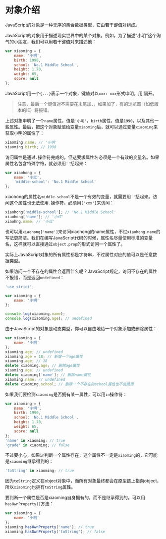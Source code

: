 # 对象介绍

JavaScript的对象是一种无序的集合数据类型，它由若干键值对组成。

JavaScript的对象用于描述现实世界中的某个对象。例如，为了描述“小明”这个淘气的小朋友，我们可以用若干键值对来描述他：

```js
var xiaoming = {
    name: '小明',
    birth: 1990,
    school: 'No.1 Middle School',
    height: 1.70,
    weight: 65,
    score: null
};
```

JavaScript用一个`{...}`表示一个对象，键值对以`xxx: xxx`形式申明，用,隔开。

> 注意，最后一个键值对不需要在末尾加`,`，如果加了，有的浏览器（如低版本的IE）将报错。

上述对象申明了一个`name`属性，值是`'小明'`，`birth`属性，值是`1990`，以及其他一些属性。最后，把这个对象赋值给变量`xiaoming`后，就可以通过变量`xiaoming`来获取小明的属性了：

```js
xiaoming.name; // '小明'
xiaoming.birth; // 1990
```

访问属性是通过`.`操作符完成的，但这要求属性名必须是一个有效的变量名。如果属性名包含特殊字符，就必须用`''`括起来：

```js
var xiaohong = {
    name: '小红',
    'middle-school': 'No.1 Middle School'
};
```

xiaohong的属性名`middle-school`不是一个有效的变量，就需要用`''`括起来。访问这个属性也无法使用`.`操作符，必须用`['xxx']`来访问：

```js
xiaohong['middle-school']; // 'No.1 Middle School'
xiaohong['name']; // '小红'
xiaohng.name; // '小红'
```

也可以用`xiaohong['name']`来访问xiaohong的name属性，不过`xiaohong.name`的写法更简洁。我们在编写JavaScript代码的时候，属性名尽量使用标准的变量名，这样就可以直接通过`object.prop`的形式访问一个属性了。

实际上JavaScript对象的所有属性都是字符串，不过属性对应的值可以是任意数据类型。

如果访问一个不存在的属性会返回什么呢？JavaScript规定，访问不存在的属性不报错，而是返回`undefined`：

```js
'use strict';

var xiaoming = {
    name: '小明'
};

console.log(xiaoming.name);
console.log(xiaoming.age); // undefined
```

由于JavaScript的对象是动态类型，你可以自由地给一个对象添加或删除属性：

```js
var xiaoming = {
    name: '小明'
};
xiaoming.age; // undefined
xiaoming.age = 18; // 新增一个age属性
xiaoming.age; // 18
delete xiaoming.age; // 删除age属性
xiaoming.age; // undefined
delete xiaoming['name']; // 删除name属性
xiaoming.name; // undefined
delete xiaoming.school; // 删除一个不存在的school属性也不会报错
```

如果我们要检测`xiaoming`是否拥有某一属性，可以用`in`操作符：

```js
var xiaoming = {
    name: '小明',
    birth: 1990,
    school: 'No.1 Middle School',
    height: 1.70,
    weight: 65,
    score: null
};
'name' in xiaoming; // true
'grade' in xiaoming; // false
```

不过要小心，如果`in`判断一个属性存在，这个属性不一定是`xiaoming`的，它可能是`xiaoming`继承得到的：

```js
'toString' in xiaoming; // true
```

因为`toString`定义在object对象中，而所有对象最终都会在原型链上指向object，所以`xiaoming`也拥有`toString`属性。

要判断一个属性是否是xiaoming自身拥有的，而不是继承得到的，可以用`hasOwnProperty()`方法：

```js
var xiaoming = {
    name: '小明'
};
xiaoming.hasOwnProperty('name'); // true
xiaoming.hasOwnProperty('toString'); // false
```